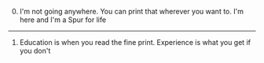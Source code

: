 0. I'm not going anywhere. You can print that wherever you want to. I'm here and I'm a Spur for life
***************************

1. Education is when you read the fine print. Experience is what you get if you don't
